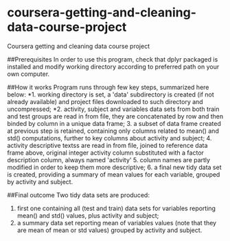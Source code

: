 # coursera-getting-and-cleaning-data-course-project
Coursera getting and cleaning data course project

##Prerequisites
In order to use this program, check that dplyr packaged is installed and modify working directory according to preferred path on your own computer.

##How it works
Program runs through few key steps, summarized here below:
*1. working directory is set, a 'data' subdirectory is created (if not already available) and project files downloaded to such directory and uncompressed;
*2. activity, subject and variables data sets from both train and test groups are read in from file, they are concatenated by row and then binded by column in a unique data frame;
3. a subset of data frame created at previous step is retained, containing only columns related to mean() and std() computations, further to key columns about activity and subject;
4. activity descriptive textss are read in from file, joined to reference data frame above, original integer activity column substituted with a factor description column, always named 'activity'
5. column names are partly modified in order to keep them more descriptive;
6. a final new tidy data set is created, providing a summary of mean values for each variable, grouped by activity and subject.

##Final outcome
Two tidy data sets are produced: 
1. first one containing all (test and train) data sets for variables reporting mean() and std() values, plus activity and subject;
2. a summary data set reporting mean of variables values (note that they are mean of mean or std values) grouped by activity and subject.
